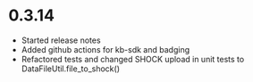 # 0.3.14
* Started release notes
* Added github actions for kb-sdk and badging
* Refactored tests and changed SHOCK upload in unit tests to DataFileUtil.file_to_shock()
